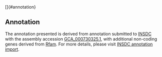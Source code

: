 []{#annotation}

Annotation
----------

The annotation presented is derived from annotation submitted to
[INSDC](http://www.insdc.org) with the assembly accession
[GCA\_000730325.1](http://www.ebi.ac.uk/ena/data/view/GCA_000730325.1),
with additional non-coding genes derived from
[Rfam](http://rfam.xfam.org/). For more details, please visit [INSDC
annotation
import](http://ensemblgenomes.org/info/data/insdc_annotation).
